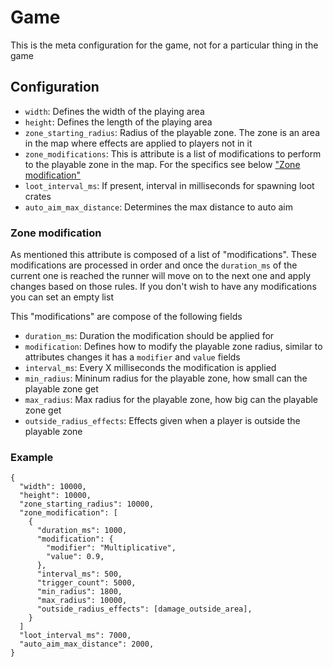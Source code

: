 # Game

This is the meta configuration for the game, not for a particular thing in the game

## Configuration

- `width`: Defines the width of the playing area
- `height`: Defines the length of the playing area
- `zone_starting_radius`: Radius of the playable zone. The zone is an area in the map where effects are applied to players not in it
- `zone_modifications`: This is attribute is a list of modifications to perform to the playable zone in the map. For the specifics see below ["Zone modification"](#zone-modification)
- `loot_interval_ms`: If present, interval in milliseconds for spawning loot crates
- `auto_aim_max_distance`: Determines the max distance to auto aim

### Zone modification

As mentioned this attribute is composed of a list of "modifications". These modifications are processed in order and once the `duration_ms` of the current one is reached the runner will move on to the next one and apply changes based on those rules. If you don't wish to have any modifications you can set an empty list

This "modifications" are compose of the following fields

- `duration_ms`: Duration the modification should be applied for
- `modification`: Defines how to modify the playable zone radius, similar to attributes changes it has a `modifier` and `value` fields
- `interval_ms`: Every X milliseconds the modification is applied
- `min_radius`: Mininum radius for the playable zone, how small can the playable zone get
- `max_radius`: Max radius for the playable zone, how big can the playable zone get
- `outside_radius_effects`: Effects given when a player is outside the playable zone

### Example

```
{
  "width": 10000,
  "height": 10000,
  "zone_starting_radius": 10000,
  "zone_modification": [
    {
      "duration_ms": 1000,
      "modification": {
        "modifier": "Multiplicative",
        "value": 0.9,
      },
      "interval_ms": 500,
      "trigger_count": 5000,
      "min_radius": 1800,
      "max_radius": 10000,
      "outside_radius_effects": [damage_outside_area],
    }
  ]
  "loot_interval_ms": 7000,
  "auto_aim_max_distance": 2000,
}
```
